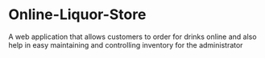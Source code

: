 # Online-Liquor-Store
A web application that allows customers to order for drinks online and also help in easy maintaining and controlling inventory for the administrator
